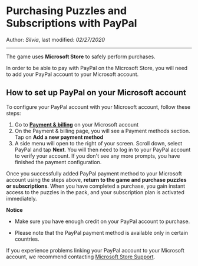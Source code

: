 # Purchasing Puzzles and Subscriptions with PayPal

Author: *Silvia*, last modified: _02/27/2020_

---
The game uses **Microsoft Store** to safely perform purchases.

In order to be able to pay with PayPal on the Microsoft Store, you will need to add your PayPal account to your Microsoft account.

## How to set up PayPal on your Microsoft account

To configure your PayPal account with your Microsoft account, follow these steps:

1. Go to [**Payment &amp; billing**](https://account.microsoft.com/billing/payments/) on your Microsoft account
1. On the Payment & billing page, you will see a Payment methods section. Tap on **Add a new payment method**
1. A side menu will open to the right of your screen. Scroll down, select PayPal and tap __Next__. You will then need to log in to your PayPal account to verify your account. If you don't see any more prompts, you have finished the payment configuration.

Once you successfully added PayPal payment method to your Microsoft account using the steps above, **return to the game and purchase puzzles or subscriptions**. When you have completed a purchase, you gain instant access to the puzzles in the pack, and your subscription plan is activated immediately.

**Notice**

* Make sure you have enough credit on your PayPal account to purchase.

* Please note that the PayPal payment method is available only in certain countries.

If you experience problems linking your PayPal account to your Microsoft account, we recommend contacting [Microsoft Store Support](https://support.microsoft.com/en-us/account-billing/contact-microsoft-store-support-4f615f2a-6bbd-fd69-6695-ae213d63eef0).

[Microsoft Support]: http://go.microsoft.com/fwlink/p/?LinkId=260702
[Source]: https://support.microsoft.com/en-us/account-billing/change-your-microsoft-account-payment-method-or-credit-card-c39dbc30-bc83-30c8-5ea9-d0d94e6dcfe4
